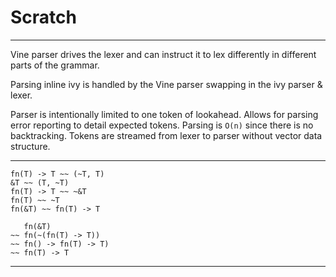 # Scratch

---

Vine parser drives the lexer and can instruct it to lex differently in different
parts of the grammar.

Parsing inline ivy is handled by the Vine parser swapping in the ivy parser &
lexer.

Parser is intentionally limited to one token of lookahead. Allows for parsing
error reporting to detail expected tokens. Parsing is `O(n)` since there is no
backtracking. Tokens are streamed from lexer to parser without vector data
structure.

---

```
fn(T) -> T ~~ (~T, T)
&T ~~ (T, ~T)
fn(T) -> T ~~ ~&T
fn(T) ~~ ~T
fn(&T) ~~ fn(T) -> T

   fn(&T)
~~ fn(~(fn(T) -> T))
~~ fn() -> fn(T) -> T)
~~ fn(T) -> T
```

---
